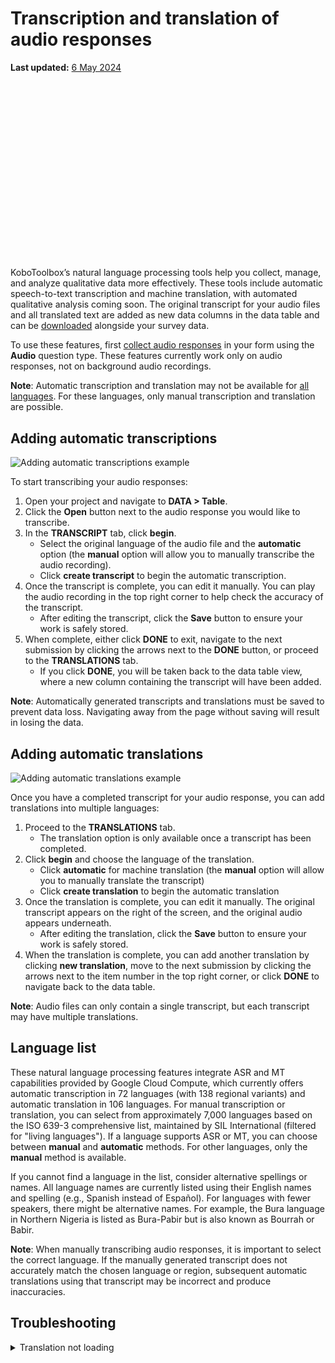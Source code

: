 # Transcription and translation of audio responses
**Last updated:** <a href="https://github.com/kobotoolbox/docs/blob/f3cd7f262afd815e202942bbffda34356fde00a8/source/transcription-translation.md" class="reference">6 May 2024</a>

<iframe src="" style="width: 100%; aspect-ratio: 16 / 9; height: auto; border: 0;" title="YouTube video player" frameborder="0" allow="accelerometer; autoplay; clipboard-write; encrypted-media; gyroscope; picture-in-picture; web-share" allowfullscreen></iframe>

KoboToolbox’s natural language processing tools help you collect, manage, and analyze qualitative data more effectively. These tools include automatic speech-to-text transcription and machine translation, with automated qualitative analysis coming soon. The original transcript for your audio files and all translated text are added as new data columns in the data table and can be [downloaded](https://support.kobotoolbox.org/export_download.html) alongside your survey data.

To use these features, first [collect audio responses](https://support.kobotoolbox.org/photo_audio_video_file.html) in your form using the **Audio** question type. These features currently work only on audio responses, not on background audio recordings.

<p class="note">
    <strong>Note</strong>: Automatic transcription and translation may not be available for <a href="#language-list">all languages</a>. For these languages, only manual transcription and translation are possible.
</p>

## Adding automatic transcriptions

![Adding automatic transcriptions example](images/transription-translation/FILENAME.png)

To start transcribing your audio responses:

1. Open your project and navigate to **DATA > Table**.
2. Click the **Open** button next to the audio response you would like to transcribe.
3. In the **TRANSCRIPT** tab, click **begin**.
    - Select the original language of the audio file and the **automatic** option (the **manual** option will allow you to manually transcribe the audio recording).
    - Click **create transcript** to begin the automatic transcription.
4. Once the transcript is complete, you can edit it manually. You can play the audio recording in the top right corner to help check the accuracy of the transcript.
    - After editing the transcript, click the **Save** button to ensure your work is safely stored.
5. When complete, either click **DONE** to exit, navigate to the next submission by clicking the arrows next to the **DONE** button, or proceed to the **TRANSLATIONS** tab.
    - If you click **DONE**, you will be taken back to the data table view, where a new column containing the transcript will have been added.

<p class="note">
    <strong>Note</strong>: Automatically generated transcripts and translations must be saved to prevent data loss. Navigating away from the page without saving will result in losing the data.
</p>

## Adding automatic translations

![Adding automatic translations example](images/transcription-translation/FILENAME.png)

Once you have a completed transcript for your audio response, you can add translations into multiple languages:

1. Proceed to the **TRANSLATIONS** tab.
    - The translation option is only available once a transcript has been completed.
2. Click **begin** and choose the language of the translation.
    - Click **automatic** for machine translation (the **manual** option will allow you to manually translate the transcript)
    - Click **create translation** to begin the automatic translation
3. Once the translation is complete, you can edit it manually. The original transcript appears on the right of the screen, and the original audio appears underneath. 
    - After editing the translation, click the **Save** button to ensure your work is safely stored.
4. When the translation is complete, you can add another translation by clicking <i class="k-icon-plus"></i> **new translation**, move to the next submission by clicking the arrows next to the item number in the top right corner, or click **DONE** to navigate back to the data table.

<p class="note">
    <strong>Note</strong>: Audio files can only contain a single transcript, but each transcript may have multiple translations.
</p>

## Language list

These natural language processing features integrate ASR and MT capabilities provided by Google Cloud Compute, which currently offers automatic transcription in 72 languages (with 138 regional variants) and automatic translation in 106 languages. For manual transcription or translation, you can select from approximately 7,000 languages based on the ISO 639-3 comprehensive list, maintained by SIL International (filtered for "living languages"). If a language supports ASR or MT, you can choose between **manual** and **automatic** methods. For other languages, only the **manual** method is available.

If you cannot find a language in the list, consider alternative spellings or names. All language names are currently listed using their English names and spelling (e.g., Spanish instead of Español). For languages with fewer speakers, there might be alternative names. For example, the Bura language in Northern Nigeria is listed as Bura-Pabir but is also known as Bourrah or Babir.

<p class="note">
    <strong>Note</strong>: When manually transcribing audio responses, it is important to select the correct language. If the manually generated transcript does not accurately match the chosen language or region, subsequent automatic translations using that transcript may be incorrect and produce inaccuracies.
</p>

## Troubleshooting

<details>
    <summary>Translation not loading</summary>
    Sometimes, the second translation may get stuck with a loading icon. If this happens, refresh the page, and the translation should appear. This is an issue we are working to fix.
</details>


